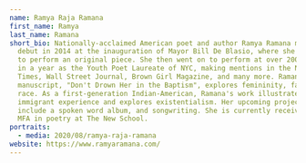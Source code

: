 ```yaml
---
name: Ramya Raja Ramana
first_name: Ramya
last_name: Ramana
short_bio: Nationally-acclaimed American poet and author Ramya Ramana made her
  debut in 2014 at the inauguration of Mayor Bill De Blasio, where she was asked
  to perform an original piece. She then went on to perform at over 200 venues
  in a year as the Youth Poet Laureate of NYC, making mentions in the New York
  Times, Wall Street Journal, Brown Girl Magazine, and many more. Ramana's first
  manuscript, "Don't Drown Her in the Baptism", explores femininity, faith, and
  race. As a first-generation Indian-American, Ramana's work illustrates
  immigrant experience and explores existentialism. Her upcoming projects
  include a spoken word album, and songwriting. She is currently receiving her
  MFA in poetry at The New School.
portraits:
  - media: 2020/08/ramya-raja-ramana
website: https://www.ramyaramana.com/
---
```

